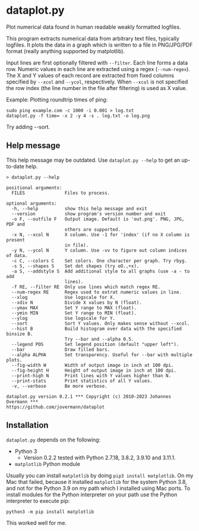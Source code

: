 dataplot.py
===========
Plot numerical data found in human readable weakly formatted logfiles.

This program extracts numerical data from arbitrary text files, typically
logfiles. It plots the data in a graph which is written to a file in
PNG/JPG/PDF format (really anything supported by matplotlib).

Input lines are first optionally filtered with `--filter`. Each line forms a
data row. Numeric values in each line are extracted using a regex
(`--num-regex`). The X and Y values of each record are extracted from fixed
columns specified by `--xcol` and `--ycol`, respectively. When `--xcol` is not
specified the row index (the line number in the file after filtering) is used
as X value.

Example: Plotting roundtrip times of ping:

```
sudo ping example.com -c 1000 -i 0.001 > log.txt  
dataplot.py -f time= -x 2 -y 4 -s . log.txt -o log.png  
```

Try adding --sort.

Help message
------------
This help message may be outdated. Use `dataplot.py --help` to get an up-to-date help.

```
> dataplot.py --help

positional arguments:
  FILES               Files to process.

optional arguments:
  -h, --help          show this help message and exit
  --version           show program's version number and exit
  -o F, --outfile F   Output image. Default is 'out.png'. PNG, JPG, PDF and
                      others are supported.
  -x N, --xcol N      X column. Use -1 for 'index' (if no X column is present
                      in file).
  -y N, --ycol N      Y column. Use -vv to figure out column indices of data.
  -c C, --colors C    Set colors. One character per graph. Try rbyg.
  -s S, --shapes S    Set dot shapes (try oO.,+x).
  -a S, --addstyle S  Add additional style to all graphs (use -a - to add
                      lines).
  -f RE, --filter RE  Only use lines which match regex RE.
  --num-regex RE      Regex used to extrat numeric values in line.
  --xlog              Use logscale for X.
  --xdiv N            Divide X values by N (float).
  --ymax MAX          Set Y range to MAX (float).
  --ymin MIN          Set Y range to MIN (float).
  --ylog              Use logscale for Y.
  --sort              Sort Y values. Only makes sense without --xcol.
  --hist B            Build histogram over data with the specified binsize B.
                      Try --bar and --alpha 0.5.
  --legend POS        Set legend position (default "upper left").
  --bar               Draw filled bars.
  --alpha ALPHA       Set transparency. Useful for --bar with multiple plots.
  --fig-width W       Width of output image in inch at 100 dpi.
  --fig-height H      Height of output image in inch at 100 dpi.
  --print-high N      Print lines with Y values higher than N.
  --print-stats       Print statistics of all Y values.
  -v, --verbose       Be more verbose.

dataplot.py version 0.2.1 *** Copyright (c) 2010-2023 Johannes Overmann ***
https://github.com/jovermann/dataplot
```

Installation
------------

`dataplot.py` depends on the following:

* Python 3
	* Version 0.2.2 tested with Python 2.7.18, 3.8.2, 3.9.10 and 3.11.1.
* `matplotlib` Python module

Usually you can install `matplotlib` by doing `pip3 install matplotlib`. On my Mac that failed, because it installed `matplotlib` for the system Python 3.8, and not for the Python 3.9 on my path which I installed using Mac ports. To install modules for the Python interpreter on your path use the Python interpreter to execute pip:

`python3 -m pip install matplotlib`

This worked well for me.
